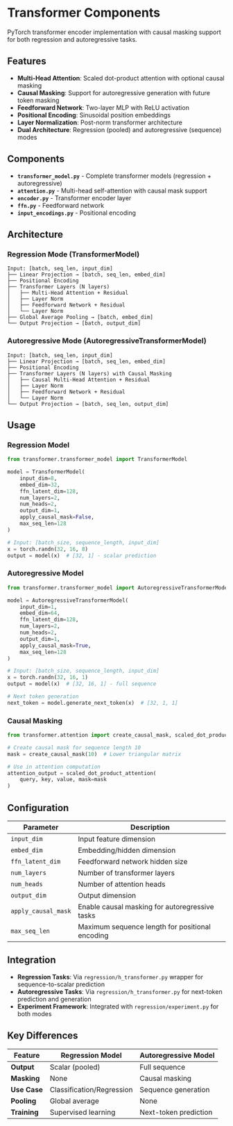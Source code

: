 # Transformer Components

PyTorch transformer encoder implementation with causal masking support for both regression and autoregressive tasks.

## Features

- **Multi-Head Attention**: Scaled dot-product attention with optional causal masking
- **Causal Masking**: Support for autoregressive generation with future token masking
- **Feedforward Network**: Two-layer MLP with ReLU activation
- **Positional Encoding**: Sinusoidal position embeddings
- **Layer Normalization**: Post-norm transformer architecture
- **Dual Architecture**: Regression (pooled) and autoregressive (sequence) modes

## Components

- **`transformer_model.py`** - Complete transformer models (regression + autoregressive)
- **`attention.py`** - Multi-head self-attention with causal mask support
- **`encoder.py`** - Transformer encoder layer
- **`ffn.py`** - Feedforward network
- **`input_encodings.py`** - Positional encoding

## Architecture

### Regression Mode (TransformerModel)
```
Input: [batch, seq_len, input_dim]
├── Linear Projection → [batch, seq_len, embed_dim]
├── Positional Encoding
├── Transformer Layers (N layers)
│   ├── Multi-Head Attention + Residual
│   ├── Layer Norm
│   ├── Feedforward Network + Residual
│   └── Layer Norm
├── Global Average Pooling → [batch, embed_dim]
└── Output Projection → [batch, output_dim]
```

### Autoregressive Mode (AutoregressiveTransformerModel)
```
Input: [batch, seq_len, input_dim]
├── Linear Projection → [batch, seq_len, embed_dim]
├── Positional Encoding
├── Transformer Layers (N layers) with Causal Masking
│   ├── Causal Multi-Head Attention + Residual
│   ├── Layer Norm
│   ├── Feedforward Network + Residual
│   └── Layer Norm
└── Output Projection → [batch, seq_len, output_dim]
```

## Usage

### Regression Model
```python
from transformer.transformer_model import TransformerModel

model = TransformerModel(
    input_dim=8,
    embed_dim=32,
    ffn_latent_dim=128,
    num_layers=2,
    num_heads=2,
    output_dim=1,
    apply_causal_mask=False,
    max_seq_len=128
)

# Input: [batch_size, sequence_length, input_dim]
x = torch.randn(32, 16, 8)
output = model(x)  # [32, 1] - scalar prediction
```

### Autoregressive Model
```python
from transformer.transformer_model import AutoregressiveTransformerModel

model = AutoregressiveTransformerModel(
    input_dim=1,
    embed_dim=64,
    ffn_latent_dim=128,
    num_layers=2,
    num_heads=2,
    output_dim=1,
    apply_causal_mask=True,
    max_seq_len=128
)

# Input: [batch_size, sequence_length, input_dim]
x = torch.randn(32, 16, 1)
output = model(x)  # [32, 16, 1] - full sequence

# Next token generation
next_token = model.generate_next_token(x)  # [32, 1, 1]
```

### Causal Masking
```python
from transformer.attention import create_causal_mask, scaled_dot_product_attention

# Create causal mask for sequence length 10
mask = create_causal_mask(10)  # Lower triangular matrix

# Use in attention computation
attention_output = scaled_dot_product_attention(
    query, key, value, mask=mask
)
```

## Configuration

| Parameter | Description |
|-----------|-------------|
| `input_dim` | Input feature dimension |
| `embed_dim` | Embedding/hidden dimension |
| `ffn_latent_dim` | Feedforward network hidden size |
| `num_layers` | Number of transformer layers |
| `num_heads` | Number of attention heads |
| `output_dim` | Output dimension |
| `apply_causal_mask` | Enable causal masking for autoregressive tasks |
| `max_seq_len` | Maximum sequence length for positional encoding |

## Integration

- **Regression Tasks**: Via `regression/h_transformer.py` wrapper for sequence-to-scalar prediction
- **Autoregressive Tasks**: Via `regression/h_transformer.py` for next-token prediction and generation
- **Experiment Framework**: Integrated with `regression/experiment.py` for both modes

## Key Differences

| Feature | Regression Model | Autoregressive Model |
|---------|------------------|----------------------|
| **Output** | Scalar (pooled) | Full sequence |
| **Masking** | None | Causal masking |
| **Use Case** | Classification/Regression | Sequence generation |
| **Pooling** | Global average | None |
| **Training** | Supervised learning | Next-token prediction |